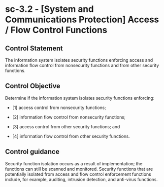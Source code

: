 # sc-3.2 - \[System and Communications Protection\] Access / Flow Control Functions

## Control Statement

The information system isolates security functions enforcing access and information flow control from nonsecurity functions and from other security functions.

## Control Objective

Determine if the information system isolates security functions enforcing:

- \[1\] access control from nonsecurity functions;

- \[2\] information flow control from nonsecurity functions;

- \[3\] access control from other security functions; and

- \[4\] information flow control from other security functions.

## Control guidance

Security function isolation occurs as a result of implementation; the functions can still be scanned and monitored. Security functions that are potentially isolated from access and flow control enforcement functions include, for example, auditing, intrusion detection, and anti-virus functions.
